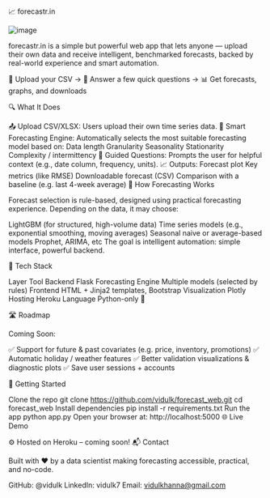 📈 forecastr.in

![image](https://github.com/user-attachments/assets/ea48b6ec-394c-4182-b268-3717684e5543)

forecastr.in is a simple but powerful web app that lets anyone — upload their own data and receive intelligent, benchmarked forecasts, backed by real-world experience and smart automation.

📁 Upload your CSV → 🧠 Answer a few quick questions → 📊 Get forecasts, graphs, and downloads

🔍 What It Does

📤 Upload CSV/XLSX: Users upload their own time series data.
🤖 Smart Forecasting Engine: Automatically selects the most suitable forecasting model based on:
Data length
Granularity
Seasonality
Stationarity
Complexity / intermittency
📄 Guided Questions: Prompts the user for helpful context (e.g., date column, frequency, units).
📈 Outputs:
Forecast plot
Key metrics (like RMSE)
Downloadable forecast (CSV)
Comparison with a baseline (e.g. last 4-week average)
🧠 How Forecasting Works

Forecast selection is rule-based, designed using practical forecasting experience. Depending on the data, it may choose:

LightGBM (for structured, high-volume data)
Time series models (e.g., exponential smoothing, moving averages)
Seasonal naive or average-based models
Prophet, ARIMA, etc
The goal is intelligent automation: simple interface, powerful backend.

🔧 Tech Stack

Layer	Tool
Backend	Flask
Forecasting Engine	Multiple models (selected by rules)
Frontend	HTML + Jinja2 templates, Bootstrap
Visualization	Plotly
Hosting	Heroku
Language	Python-only 💯

🛣️ Roadmap

Coming Soon:

✅ Support for future & past covariates (e.g. price, inventory, promotions)
✅ Automatic holiday / weather features
✅ Better validation visualizations & diagnostic plots
✅ Save user sessions + accounts

🚀 Getting Started

Clone the repo
git clone https://github.com/vidulk/forecast_web.git
cd forecast_web
Install dependencies
pip install -r requirements.txt
Run the app
python app.py
Open your browser at: http://localhost:5000
🌐 Live Demo

⚙️ Hosted on Heroku – coming soon!
📬 Contact

Built with ❤️ by a data scientist making forecasting accessible, practical, and no-code.

GitHub: @vidulk
LinkedIn: vidulk7
Email: vidulkhanna@gmail.com
